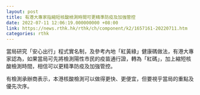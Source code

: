 ```yaml
---
layout: post
title: 有港大專家指縮短核酸檢測時間可更精準防疫及加強管控
date: 2022-07-11 12:06:19.000000000 +08:00
link: https://news.rthk.hk/rthk/ch/component/k2/1657161-20220711.htm
categories: rthk
---
```


當局研究「安心出行」程式實名制，及參考內地「紅黃綠」健康碼做法，有港大專家認為，如果當局可先將檢測陽性市民的疫苗通行證，轉為「紅碼」，加上縮短核酸檢測時間，相信可以更精準防疫及加強管控。

有檢測承辦商表示，本港核酸檢測可以做得更快、更便宜，但要視乎當局的重點及優先次序。
